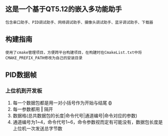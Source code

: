 ## 这是一个基于QT5.12的嵌入多功能助手
    包含串口助手、PID调试助手、网络调试助手、摄像头调试助手、蓝牙调试助手、下载器

## 构建指南
    使用了cmake管理项目，方便跨平台构建项目，在构建时在CmakeList.txt中将CMAKE_PREFIX_PATH修改为自己的安装目录

## PID数据帧
### 上位机到开发板

1. 每一个数据包都是用一对小括号作为开始与结尾 **()**
2. 每一参数都用 **|** 隔开
3. 数据格(总共数据包的长度|命令代号|通道编号|命令对应的参数)
4. 通道编号为1~4，命令代号1~6，命令参数视而定有可能没有，数据包长度是上位机一次发送总字节数